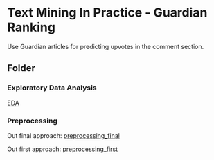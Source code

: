 # Text Mining In Practice - Guardian Ranking

Use Guardian articles for predicting upvotes in the comment section.

## Folder

### Exploratory Data Analysis

[EDA](EDA)

### Preprocessing

Out final approach: [preprocessing_final](preprocessing_final)

Out first approach: [preprocessing_first](preprocessing_first)
